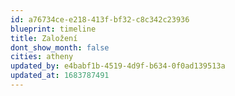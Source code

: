 ```yaml
---
id: a76734ce-e218-413f-bf32-c8c342c23936
blueprint: timeline
title: Založení
dont_show_month: false
cities: atheny
updated_by: e4babf1b-4519-4d9f-b634-0f0ad139513a
updated_at: 1683787491
---
```

